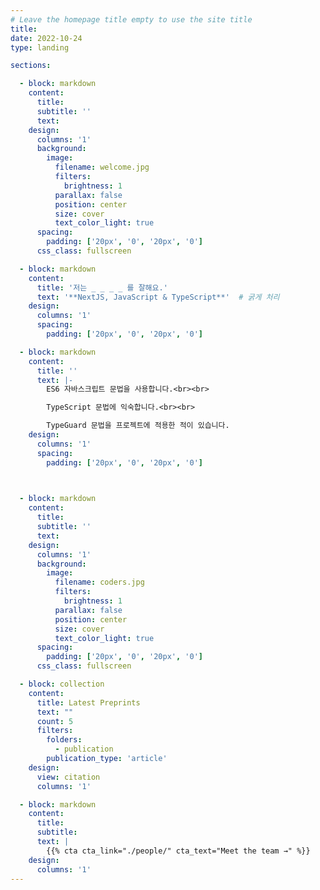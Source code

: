 ```yaml
---
# Leave the homepage title empty to use the site title
title:
date: 2022-10-24
type: landing

sections:

  - block: markdown
    content:
      title:
      subtitle: ''
      text:
    design:
      columns: '1'
      background:
        image: 
          filename: welcome.jpg
          filters:
            brightness: 1
          parallax: false
          position: center
          size: cover
          text_color_light: true
      spacing:
        padding: ['20px', '0', '20px', '0']
      css_class: fullscreen

  - block: markdown
    content:
      title: '저는 _ _ _ _ 를 잘해요.'
      text: '**NextJS, JavaScript & TypeScript**'  # 굵게 처리
    design:
      columns: '1'
      spacing:
        padding: ['20px', '0', '20px', '0']

  - block: markdown
    content:
      title: ''
      text: |-
        ES6 자바스크립트 문법을 사용합니다.<br><br>

        TypeScript 문법에 익숙합니다.<br><br>

        TypeGuard 문법을 프로젝트에 적용한 적이 있습니다.
    design:
      columns: '1'
      spacing:
        padding: ['20px', '0', '20px', '0']


  
  - block: markdown
    content:
      title:
      subtitle: ''
      text:
    design:
      columns: '1'
      background:
        image: 
          filename: coders.jpg
          filters:
            brightness: 1
          parallax: false
          position: center
          size: cover
          text_color_light: true
      spacing:
        padding: ['20px', '0', '20px', '0']
      css_class: fullscreen

  - block: collection
    content:
      title: Latest Preprints
      text: ""
      count: 5
      filters:
        folders:
          - publication
        publication_type: 'article'
    design:
      view: citation
      columns: '1'

  - block: markdown
    content:
      title:
      subtitle:
      text: |
        {{% cta cta_link="./people/" cta_text="Meet the team →" %}}
    design:
      columns: '1'
---
```

